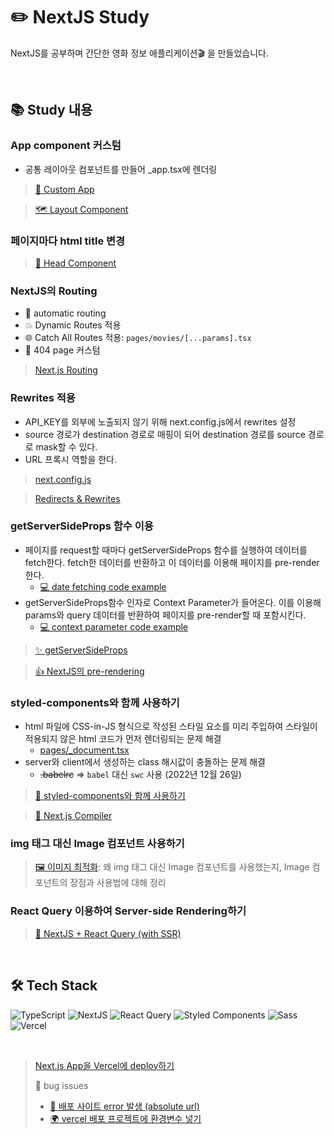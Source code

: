 # ✏️ NextJS Study

NextJS를 공부하며 간단한 영화 정보 애플리케이션🎬 을 만들었습니다.

<br/>

## 📚 Study 내용

### App component 커스텀

- 공통 레이아웃 컴포넌트를 만들어 \_app.tsx에 렌더링
> [💅 Custom App](https://www.eunnbi.dev/posts/next-custom-app)

> [🗺️ Layout Component](https://www.eunnbi.dev/posts/next-layout-head#layout)

### 페이지마다 html title 변경

> [🧠 Head Component](https://www.eunnbi.dev/posts/next-layout-head#head)

### NextJS의 Routing

- 🚗 automatic routing
- 💥 Dynamic Routes 적용
- 🌐 Catch All Routes 적용: `pages/movies/[...params].tsx`
- 🚧 404 page 커스텀

> [Next.js Routing](https://www.eunnbi.dev/posts/next-routing)

### Rewrites 적용

- API_KEY를 외부에 노출되지 않기 위해 next.config.js에서 rewrites 설정
- source 경로가 destination 경로로 매핑이 되어 destination 경로를 source 경로로 mask할 수 있다.
- URL 프록시 역할을 한다.

> [next.config.js](https://github.com/eunnbi/nextjs-practice/blob/main/next.config.js#L6)

> [Redirects & Rewrites](https://www.eunnbi.dev/posts/next-redirects-rewrites)

### getServerSideProps 함수 이용

- 페이지를 request할 때마다 getServerSideProps 함수를 실행하여 데이터를 fetch한다. fetch한 데이터를 반환하고 이 데이터를 이용해 페이지를 pre-render한다.
  - [💻 date fetching code example](https://github.com/eunnbi/nextjs-practice/blob/main/pages/index.tsx#L15)
- getServerSideProps함수 인자로 Context Parameter가 들어온다. 이를 이용해 params와 query 데이터를 반환하여 페이지를 pre-render할 때 포함시킨다.
  - [💻 context parameter code example](https://github.com/eunnbi/nextjs-practice/blob/main/pages/movies/%5B...params%5D.tsx#L34)
  
> [✨ getServerSideProps](https://www.eunnbi.dev/posts/next-getServerSideProps)

>  [👍 NextJS의 pre-rendering](https://www.eunnbi.dev/posts/next-pre-rendering)

### styled-components와 함께 사용하기

- html 파일에 CSS-in-JS 형식으로 작성된 스타일 요소를 미리 주입하여 스타일이 적용되지 않은 html 코드가 먼저 렌더링되는 문제 해결
  - [pages/\_document.tsx](https://github.com/eunnbi/nextjs-practice/blob/main/pages/_document.tsx#L1)
- server와 client에서 생성하는 class 해시값이 충돌하는 문제 해결
  - ~~.babelrc~~ => `babel` 대신 `swc` 사용 (2022년 12월 26일)

> [💅 styled-components와 함께 사용하기](https://www.eunnbi.dev/posts/next-styled-components)

>   [🖤 Next.js Compiler](https://www.eunnbi.dev/posts/next-compiler)

### img 태그 대신 Image 컴포넌트 사용하기

> [🖼️ 이미지 최적화](https://www.eunnbi.dev/posts/next-image): 왜 img 태그 대신 Image 컴포넌트를 사용했는지, Image 컴포넌트의 장점과 사용법에 대해 정리

### React Query 이용하여 Server-side Rendering하기

> [🌺 NextJS + React Query (with SSR)](https://www.eunnbi.dev/posts/next-react-query)

  <br/>

## 🛠️ Tech Stack

<img alt="TypeScript" src ="https://img.shields.io/badge/TypeScript-3178C6.svg?&style=flat-square&logo=TypeScript&logoColor=white"/> <img alt="NextJS" src ="https://img.shields.io/badge/NextJS-000000.svg?&style=flat-square&logo=Next.js&logoColor=white"/>
<img alt="React Query" src ="https://img.shields.io/badge/React Query-FF4154.svg?&style=flat-square&logo=React Query&logoColor=white"/>
<img alt="Styled Components" src ="https://img.shields.io/badge/Styled Components-DB7093.svg?&style=flat-square&logo=styled-components&logoColor=white"/>
<img alt="Sass" src ="https://img.shields.io/badge/Sass-CC6699.svg?&style=flat-square&logo=Sass&logoColor=white"/>
<img alt="Vercel" src ="https://img.shields.io/badge/Vercel-000000.svg?&style=flat-square&logo=Vercel&logoColor=white"/>

<br/>

> [Next.js App을 Vercel에 deploy하기](https://nextjs.org/learn/basics/deploying-nextjs-app/setup)<br/>
>
> 🐛 bug issues
>
> - [🚧 배포 사이트 error 발생 (absolute url)](https://github.com/eunnbi/nextjs-practice/issues/1)
> - [🌍 vercel 배포 프로젝트에 환경변수 넣기](https://github.com/eunnbi/nextjs-practice/issues/2)
